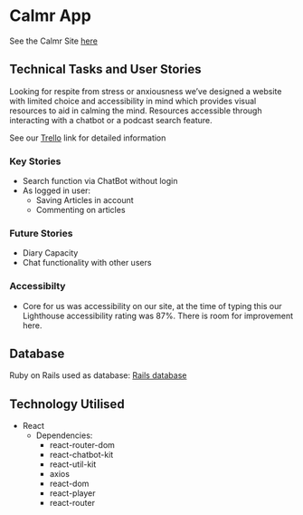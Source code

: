 # Calmr App

See the Calmr Site [here](http://busy-comb.surge.sh/#/)

## Technical Tasks and User Stories

Looking for respite from stress or anxiousness we’ve designed a website with limited choice and accessibility in mind which provides visual resources to aid in calming the mind. Resources accessible through interacting with a chatbot or a podcast search feature.

See our [Trello](https://trello.com/b/AFHSR5yr/calmr-app) link for detailed information

### Key Stories
* Search function via ChatBot without login
* As logged in user:
  * Saving Articles in account
  * Commenting on articles

### Future Stories
* Diary Capacity
* Chat functionality with other users

### Accessibilty
* Core for us was accessibility on our site, at the time of typing this our Lighthouse accessibility rating was 87%. There is room for improvement here.

## Database
Ruby on Rails used as database: [Rails database](https://github.com/lightgreener/calmr)
## Technology Utilised
* React
  * Dependencies:
    * react-router-dom
    * react-chatbot-kit
    * react-util-kit
    * axios
    * react-dom
    * react-player
    * react-router
